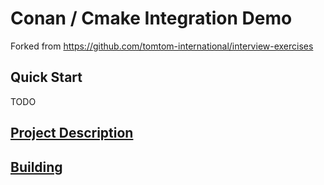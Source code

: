 # Conan / Cmake Integration Demo

Forked from https://github.com/tomtom-international/interview-exercises

## Quick Start
TODO

## [Project Description](TASK.md)

## [Building](BUILD.md)

